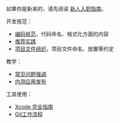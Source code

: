 <base href="//github.com/Chinamobo/iOS-Team-Norms/blob/master/" />

如果你是新来的，请先阅读 [新人入职指南](AppointmentGuide.md)。

开发规范：

* [编码规范](CodeStyle.md)，代码命名、格式化方面的内容
* [推荐实践](RecommendedPractice.md)
* [项目文件组织](ProjectOrganize.md)，项目文件命名、放置等约定

教学：

* [常见问题强调](CommonIssues.md)
* [内测应用发布](HowToPublishAlphaVersion.md)

工具使用：

* [Xcode 完全指南](https://github.com/BB9z/Xcode-Complete-Guide)
* [Git工作流程](GitWorkflow.md)
